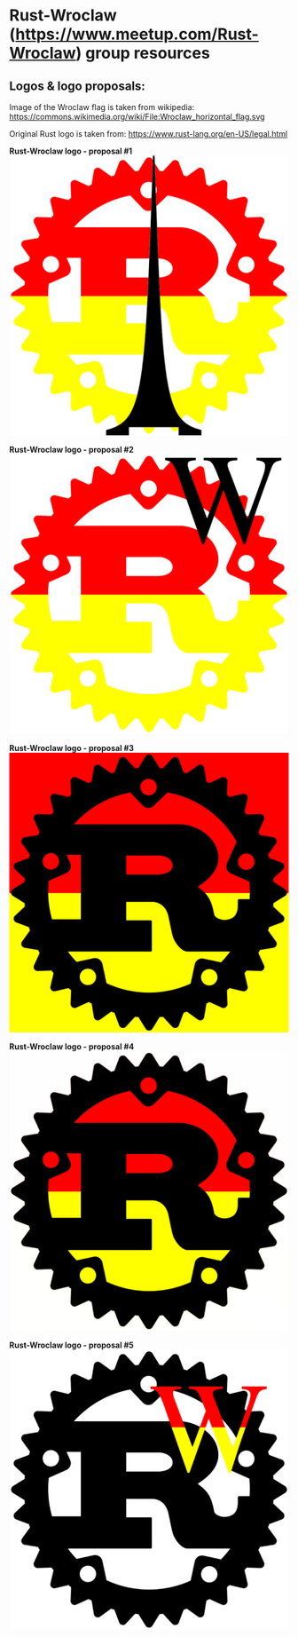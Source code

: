 Rust-Wroclaw (https://www.meetup.com/Rust-Wroclaw) group resources
==================================================================


Logos & logo proposals:
-----------------------

Image of the Wroclaw flag is taken from wikipedia: https://commons.wikimedia.org/wiki/File:Wroclaw_horizontal_flag.svg

Original Rust logo is taken from: https://www.rust-lang.org/en-US/legal.html

**Rust-Wroclaw logo - proposal #1**
![Logo1](rust-wroclaw-logo-1.png)


**Rust-Wroclaw logo - proposal #2**
![Logo2](rust-wroclaw-logo-2.png)


**Rust-Wroclaw logo - proposal #3**
![Logo3](rust-wroclaw-logo-flag-bg.png)


**Rust-Wroclaw logo - proposal #4**
![logo4](rust-wroclaw-logo-flag-bg-2.png)


**Rust-Wroclaw logo - proposal #5**
![logo5](rust-wroclaw-logo-W-bg.png)
